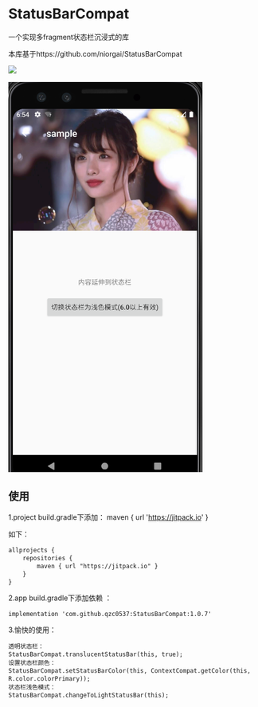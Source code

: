 # StatusBarCompat
一个实现多fragment状态栏沉浸式的库

本库基于https://github.com/niorgai/StatusBarCompat

[![](https://jitpack.io/v/qzc0537/StatusBarCompat.svg)](https://jitpack.io/#qzc0537/StatusBarCompat)

![ShadowLayout](https://github.com/qzc0537/StatusBarCompat/blob/master/screenshot.png)

使用
--
1.project build.gradle下添加：
maven { url 'https://jitpack.io' }

如下：

```
allprojects {
    repositories {
        maven { url "https://jitpack.io" }
    }
}
```

2.app build.gradle下添加依赖 ：

```
implementation 'com.github.qzc0537:StatusBarCompat:1.0.7'
```

3.愉快的使用：
```
透明状态栏：
StatusBarCompat.translucentStatusBar(this, true);
设置状态栏颜色：
StatusBarCompat.setStatusBarColor(this, ContextCompat.getColor(this, R.color.colorPrimary));
状态栏浅色模式：
StatusBarCompat.changeToLightStatusBar(this);

